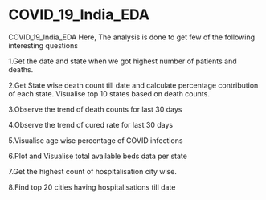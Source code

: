 # COVID_19_India_EDA
COVID_19_India_EDA
Here, The analysis is done to get few of the following interesting questions

1.Get the date and state when we got highest number of patients and deaths.

2.Get State wise death count till date and calculate percentage contribution of each state. Visualise top 10 states based on death counts.

3.Observe the trend of death counts for last 30 days

4.Observe the trend of cured rate for last 30 days

5.Visualise age wise percentage of COVID infections

6.Plot and Visualise total available beds data per state

7.Get the highest count of hospitalisation city wise.

8.Find top 20 cities having hospitalisations till date

